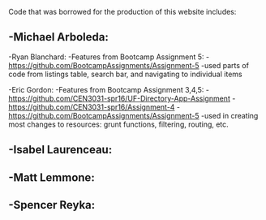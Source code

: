 Code that was borrowed for the production of this website includes:

-Michael Arboleda:
  -

-Ryan Blanchard:
  -Features from Bootcamp Assignment 5:
    -https://github.com/BootcampAssignments/Assignment-5
    -used parts of code from listings table, search bar, and navigating to individual items
    
-Eric Gordon:
  -Features from Bootcamp Assignment 3,4,5:
    -https://github.com/CEN3031-spr16/UF-Directory-App-Assignment
    -https://github.com/CEN3031-spr16/Assignment-4
    -https://github.com/BootcampAssignments/Assignment-5
    -used in creating most changes to resources: grunt functions, filtering, routing, etc.
  
-Isabel Laurenceau:
  -
  
-Matt Lemmone:
  -
  
-Spencer Reyka:
  -
  
